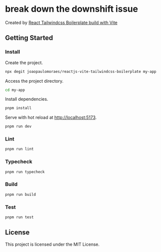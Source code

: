 # break down the downshift issue

Created by [React Tailwindcss Boilerplate build with Vite](https://github.com/joaopaulomoraes/reactjs-vite-tailwindcss-boilerplate)

## Getting Started

### Install

Create the project.

```bash
npx degit joaopaulomoraes/reactjs-vite-tailwindcss-boilerplate my-app
```

Access the project directory.

```bash
cd my-app
```

Install dependencies.

```bash
pnpm install
```

Serve with hot reload at <http://localhost:5173>.

```bash
pnpm run dev
```

### Lint

```bash
pnpm run lint
```

### Typecheck

```bash
pnpm run typecheck
```

### Build

```bash
pnpm run build
```

### Test

```bash
pnpm run test
```

## License

This project is licensed under the MIT License.
